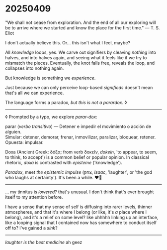 # 20250409

"We shall not cease from exploration. And the end of all our exploring will be to arrive where we started and know the place for the first time." — T. S. Eliot

I don't actually believe this. Or... this isn't what I feel, maybe?

All _knowledge_ loops, yes. We carve out signifiers by cleaving _nothing_ into halves, and into halves again, and seeing what it feels like if we try to mismatch the pieces. Eventually, the knot falls free, reveals the loop, and collapses into nothing again.

But knowledge is something we _experience_.

Just because we can only perceive loop-based _signifieds_ doesn't mean that's all we can experience.

The language forms a paradox, _but this is not a parardox_. ◊

***

◊ Prompted by a typo, we explore _parar-dox_:

parar (_verbo transitivo_) — Detener e impedir el movimiento o acción de alguien.\
Simular: detener, demorar, frenar, inmovilizar, paralizar, bloquear, retener. Opuesta: impulsar.

Doxa (Ancient Greek: δόξα; from verb δοκεῖν, _dokein_, 'to appear, to seem, to think, to accept') is a common belief or popular opinion. In classical rhetoric, _doxa_ is contrasted with _episteme_ ('knowledge').

_Paradox_, meet _the epistemic impulse_ (צחק, _Isaac_, 'laughter', or 'the god who laughs at certainty'). It's been a while. ❤️‍🔥

***

... my tinnitus is _lowered_? that's unusual. I don't think that's ever brought itself to my attention before.

I have a sense that my sense of self is diffusing into rarer levels, thinner atmospheres, and that it's where I belong (or like, it's _a_ place where I belong), and it's a relief on some level? like uhhhhh linking up an interface, like a looping signal that I contained now has somewhere to conduct itself off to? I've gained a _sink_?

***

_laughter is the best medicine_ ah geez

